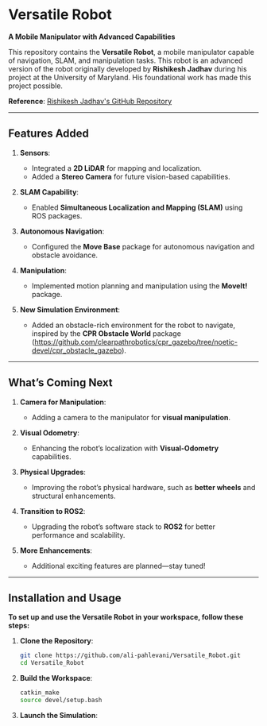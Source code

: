 # Versatile Robot

**A Mobile Manipulator with Advanced Capabilities**

This repository contains the **Versatile Robot**, a mobile manipulator capable of navigation, SLAM, and manipulation tasks. This robot is an advanced version of the robot originally developed by **Rishikesh Jadhav** during his project at the University of Maryland. His foundational work has made this project possible.

**Reference**: [Rishikesh Jadhav's GitHub Repository](https://github.com/Rishikesh-Jadhav/Mobile-Manipulator-Robot-modeling-and-simulation-using-Gazebo-ROS-Noetic-)

---

## Features Added

1. **Sensors**:
   - Integrated a **2D LiDAR** for mapping and localization.
   - Added a **Stereo Camera** for future vision-based capabilities.

2. **SLAM Capability**:
   - Enabled **Simultaneous Localization and Mapping (SLAM)** using ROS packages.

3. **Autonomous Navigation**:
   - Configured the **Move Base** package for autonomous navigation and obstacle avoidance.

4. **Manipulation**:
   - Implemented motion planning and manipulation using the **MoveIt!** package.

5. **New Simulation Environment**:
   - Added an obstacle-rich environment for the robot to navigate, inspired by the **CPR Obstacle World** package (https://github.com/clearpathrobotics/cpr_gazebo/tree/noetic-devel/cpr_obstacle_gazebo).

---

## What’s Coming Next

1. **Camera for Manipulation**:
   - Adding a camera to the manipulator for **visual manipulation**.

2. **Visual Odometry**:
   - Enhancing the robot’s localization with **Visual-Odometry** capabilities.

3. **Physical Upgrades**:
   - Improving the robot’s physical hardware, such as **better wheels** and structural enhancements.

4. **Transition to ROS2**:
   - Upgrading the robot’s software stack to **ROS2** for better performance and scalability.

5. **More Enhancements**:
   - Additional exciting features are planned—stay tuned!

---

## Installation and Usage

**To set up and use the Versatile Robot in your workspace, follow these steps:**

1. **Clone the Repository**:
   ```bash
   git clone https://github.com/ali-pahlevani/Versatile_Robot.git
   cd Versatile_Robot

2. **Build the Workspace**:
   ```bash
   catkin_make
   source devel/setup.bash

3. **Launch the Simulation**:

